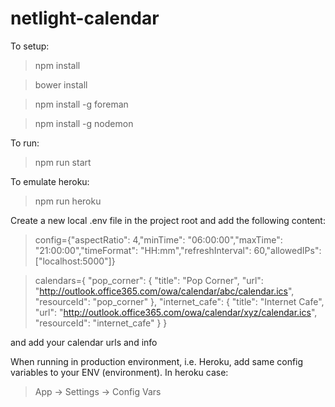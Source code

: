 # netlight-calendar

To setup:
>npm install

>bower install

>npm install -g foreman

>npm install -g nodemon

To run:
>npm run start

To emulate heroku:
>npm run heroku

Create a new local .env file in the project root and add the following content:
>config={"aspectRatio": 4,"minTime": "06:00:00","maxTime": "21:00:00","timeFormat": "HH:mm","refreshInterval": 60,"allowedIPs": ["localhost:5000"]}

>calendars={ "pop_corner": { "title": "Pop Corner", "url": "http://outlook.office365.com/owa/calendar/abc/calendar.ics", "resourceId": "pop_corner" }, "internet_cafe": { "title": "Internet Cafe", "url": "http://outlook.office365.com/owa/calendar/xyz/calendar.ics", "resourceId": "internet_cafe" } }

and add your calendar urls and info

When running in production environment, i.e. Heroku, add same config variables to your ENV (environment). In heroku case: 
>App -> Settings -> Config Vars